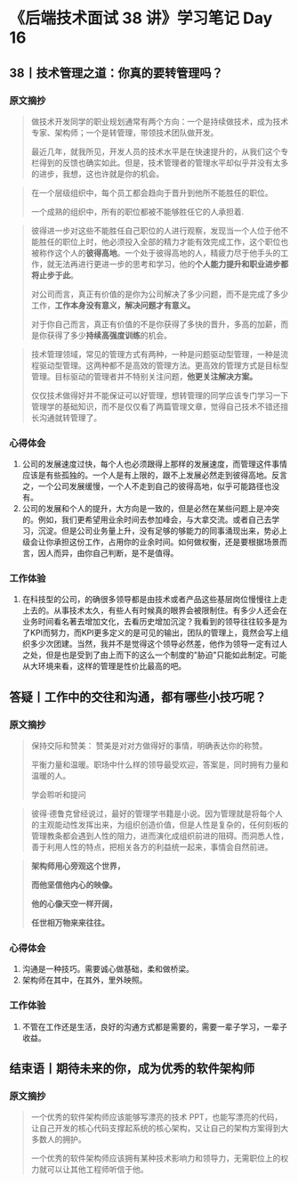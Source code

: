 # 《后端技术面试 38 讲》学习笔记 Day 16

## 38丨技术管理之道：你真的要转管理吗？

### 原文摘抄

> 做技术开发同学的职业规划通常有两个方向：一个是持续做技术，成为技术专家、架构师；一个是转管理，带领技术团队做开发。
>
> 最近几年，就我所见，开发人员的技术水平是在快速提升的，从我们这个专栏得到的反馈也确实如此。但是，技术管理者的管理水平却似乎并没有太多的进步，我想，这也许就是你的机会。

> 在一个层级组织中，每个员工都会趋向于晋升到他所不能胜任的职位。
>
> 一个成熟的组织中，所有的职位都被不能够胜任它的人承担着.

> 彼得进一步对这些不能胜任自己职位的人进行观察，发现当一个人位于他不能胜任的职位上时，他必须投入全部的精力才能有效完成工作，这个职位也被称作这个人的**彼得高地**。一个处于彼得高地的人，精疲力尽于他手头的工作，就无法再进行更进一步的思考和学习，他的**个人能力提升和职业进步都将止步于此**。
>
> 对公司而言，真正有价值的是你为公司解决了多少问题，而不是完成了多少工作，**工作本身没有意义，解决问题才有意义。**
>
> 对于你自己而言，真正有价值的不是你获得了多快的晋升，多高的加薪，而是你获得了多少**持续高强度训练**的机会。

> 技术管理领域，常见的管理方式有两种，一种是问题驱动型管理，一种是流程驱动型管理。这两种都不是高效的管理方法。更高效的管理方式是目标型管理。目标驱动的管理者并不特别关注问题，**他更关注解决方案。**
>
> 仅仅技术做得好并不能保证可以好管理，想转管理的同学应该专门学习一下管理学的基础知识，而不是仅仅看了两篇管理文章，觉得自己技术不错还擅长沟通就转管理了。

### 心得体会

1. 公司的发展速度过快，每个人也必须跟得上那样的发展速度，而管理这件事情应该是有些孤独的。一个人是有上限的，跟不上发展必然走到彼得高地。反言之，一个公司发展缓慢，一个人不走到自己的彼得高地，似乎可能路径也没有。
2. 公司的发展和个人的提升，大方向是一致的，但是必然在某些问题上是冲突的。例如，我们更希望用业余时间去参加峰会，与大拿交流。或者自己去学习，沉淀。但是公司业务量上升，没有足够的够能力的同事涌现出来，势必上级会让你承担这份工作，占用你的业余时间。如何做权衡，还是要根据场景而言，因人而异，由你自己判断，是不是值得。

### 工作体验

1. 在科技型的公司，的确很多领导都是由技术或者产品这些基层岗位慢慢往上走上去的。从事技术太久，有些人有时候真的眼界会被限制住。有多少人还会在业务时间看名著去增加文化，去看历史增加沉淀？我看到的领导往往较多是为了KPI而努力，而KPI更多定义的是可见的输出，团队的管理上，竟然会写上组织多少次团建。当然，我并不是觉得这个领导必然差，他作为领导一定有过人之处，但是也是受到了由上而下的这么一个制度的"胁迫"只能如此制定。可能从大环境来看，这样的管理是性价比最高的吧。

## 答疑丨工作中的交往和沟通，都有哪些小技巧呢？

### 原文摘抄

> 保持交际和赞美： 赞美是对对方做得好的事情，明确表达你的称赞。
>
> 平衡力量和温暖。职场中什么样的领导最受欢迎，答案是，同时拥有力量和温暖的人。
>
> 学会聆听和提问

> 彼得·德鲁克曾经说过，最好的管理学书籍是小说。因为管理就是将每个人的主观能动性发挥出来，为组织创造价值，但是人性是复杂的，任何刻板的管理教条都会遇到人性的阻力，进而演化成组织前进的阻碍。而洞悉人性，善于利用人性的特点，把相关各方的利益统一起来，事情会自然前进。

> **架构师用心旁观这个世界，**
>
> **而他坚信他内心的映像。**
>
> **他的心像天空一样开阔，**
>
> **任世相万物来来往往。**

### 心得体会

1. 沟通是一种技巧。需要诚心做基础，柔和做桥梁。
2. 架构师在其中，在其外，里外映照。

### 工作体验

1. 不管在工作还是生活，良好的沟通方式都是需要的，需要一辈子学习，一辈子收益。

## 结束语丨期待未来的你，成为优秀的软件架构师

### 原文摘抄

> 一个优秀的软件架构师应该能够写漂亮的技术 PPT，也能写漂亮的代码，让自己开发的核心代码支撑起系统的核心架构，又让自己的架构方案得到大多数人的拥护。
>
> 一个优秀的软件架构师应该拥有某种技术影响力和领导力，无需职位上的权力就可以让其他工程师听信于他。


### 

